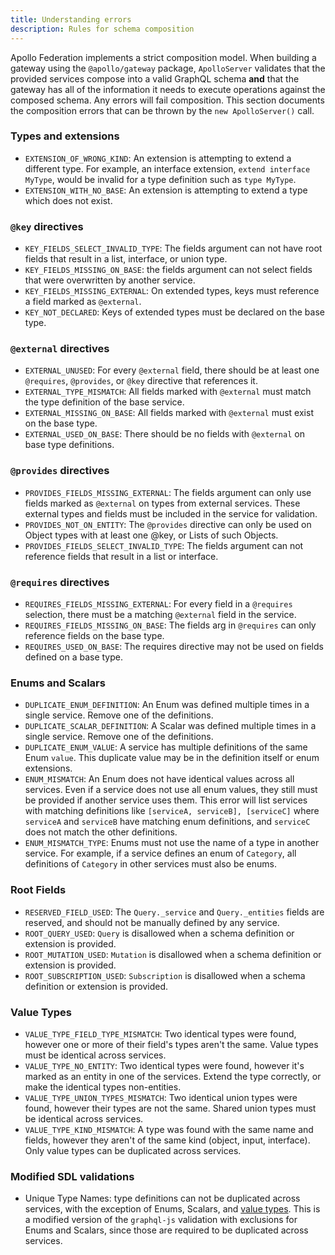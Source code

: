 ```yaml
---
title: Understanding errors
description: Rules for schema composition
---
```

Apollo Federation implements a strict composition model. When building a gateway using the `@apollo/gateway` package, `ApolloServer` validates that the provided services compose into a valid GraphQL schema **and** that the gateway has all of the information it needs to execute operations against the composed schema. Any errors will fail composition. This section documents the composition errors that can be thrown by the `new ApolloServer()` call.

### Types and extensions

- `EXTENSION_OF_WRONG_KIND`: An extension is attempting to extend a different type. For example, an interface extension, `extend interface MyType`, would be invalid for a type definition such as `type MyType`.
- `EXTENSION_WITH_NO_BASE`: An extension is attempting to extend a type which does not exist.

### `@key` directives

- `KEY_FIELDS_SELECT_INVALID_TYPE`: The fields argument can not have root fields that result in a list, interface, or union type.
- `KEY_FIELDS_MISSING_ON_BASE`: the fields argument can not select fields that were overwritten by another service.
- `KEY_FIELDS_MISSING_EXTERNAL`: On extended types, keys must reference a field marked as `@external`.
- `KEY_NOT_DECLARED`: Keys of extended types must be declared on the base type.

### `@external` directives

- `EXTERNAL_UNUSED`: For every `@external` field, there should be at least one `@requires`, `@provides`, or `@key` directive that references it.
- `EXTERNAL_TYPE_MISMATCH`: All fields marked with `@external` must match the type definition of the base service.
- `EXTERNAL_MISSING_ON_BASE`: All fields marked with `@external` must exist on the base type.
- `EXTERNAL_USED_ON_BASE`: There should be no fields with `@external` on base type definitions.

### `@provides` directives

- `PROVIDES_FIELDS_MISSING_EXTERNAL`: The fields argument can only use fields marked as `@external` on types from external services. These external types and fields must be included in the service for validation.
- `PROVIDES_NOT_ON_ENTITY`: The `@provides` directive can only be used on Object types with at least one @key, or Lists of such Objects.
- `PROVIDES_FIELDS_SELECT_INVALID_TYPE`: The fields argument can not reference fields that result in a list or interface.

### `@requires` directives

- `REQUIRES_FIELDS_MISSING_EXTERNAL`: For every field in a `@requires` selection, there must be a matching `@external` field in the service.
- `REQUIRES_FIELDS_MISSING_ON_BASE`: The fields arg in `@requires` can only reference fields on the base type.
- `REQUIRES_USED_ON_BASE`: The requires directive may not be used on fields defined on a base type.

### Enums and Scalars

- `DUPLICATE_ENUM_DEFINITION`: An Enum was defined multiple times in a single service. Remove one of the definitions.
- `DUPLICATE_SCALAR_DEFINITION`: A Scalar was defined multiple times in a single service. Remove one of the definitions.
- `DUPLICATE_ENUM_VALUE`: A service has multiple definitions of the same Enum `value`. This duplicate value may be in the definition itself or enum extensions.
- `ENUM_MISMATCH`: An Enum does not have identical values across all services. Even if a service does not use all enum values, they still must be provided if another service uses them. This error will list services with matching definitions like `[serviceA, serviceB], [serviceC]` where `serviceA` and `serviceB` have matching enum definitions, and `serviceC` does not match the other definitions.
- `ENUM_MISMATCH_TYPE`: Enums must not use the name of a type in another service. For example, if a service defines an enum of `Category`, all definitions of `Category` in other services must also be enums.

### Root Fields

- `RESERVED_FIELD_USED`: The `Query._service` and `Query._entities` fields are reserved, and should not be manually defined by any service.
- `ROOT_QUERY_USED`: `Query` is disallowed when a schema definition or extension is provided.
- `ROOT_MUTATION_USED`: `Mutation` is disallowed when a schema definition or extension is provided.
- `ROOT_SUBSCRIPTION_USED`: `Subscription` is disallowed when a schema definition or extension is provided.

### Value Types

- `VALUE_TYPE_FIELD_TYPE_MISMATCH`: Two identical types were found, however one or more of their field's types aren't the same. Value types must be identical across services.
- `VALUE_TYPE_NO_ENTITY`: Two identical types were found, however it's marked as an entity in one of the services. Extend the type correctly, or make the identical types non-entities.
- `VALUE_TYPE_UNION_TYPES_MISMATCH`: Two identical union types were found, however their types are not the same. Shared union types must be identical across services.
- `VALUE_TYPE_KIND_MISMATCH`: A type was found with the same name and fields, however they aren't of the same kind (object, input, interface). Only value types can be duplicated across services.

### Modified SDL validations

- Unique Type Names: type definitions can not be duplicated across services, with the exception of Enums, Scalars, and [value types](/federation/core-concepts/#value-types). This is a modified version of the `graphql-js` validation with exclusions for Enums and Scalars, since those are required to be duplicated across services.
